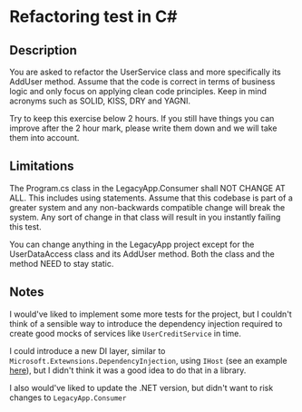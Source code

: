 # Refactoring test in C#

## Description

You are asked to refactor the UserService class and more specifically its AddUser method. Assume that the code is correct in terms of business logic and only focus on applying clean code principles. Keep in mind acronyms such as SOLID, KISS, DRY and YAGNI.

Try to keep this exercise below 2 hours. If you still have things you can improve after the 2 hour mark, please write them down and we will take them into account.

## Limitations

The Program.cs class in the LegacyApp.Consumer shall NOT CHANGE AT ALL. This includes using statements. Assume that this codebase is part of a greater system and any non-backwards compatible change will break the system. Any sort of change in that class will result in you instantly failing this test.

You can change anything in the LegacyApp project except for the UserDataAccess class and its AddUser method. Both the class and the method NEED to stay static.

## Notes

I would've liked to implement some more tests for the project, but I couldn't think of a sensible way to introduce the dependency injection required to create good mocks of services like `UserCreditService` in time. 

I could introduce a new DI layer, similar to `Microsoft.Extewnsions.DependencyInjection`, using `IHost` (see an example [here](https://learn.microsoft.com/en-us/dotnet/core/extensions/dependency-injection-usage)), but I didn't think it was a good idea to do that in a library.

I also would've liked to update the .NET version, but didn't want to risk changes to `LegacyApp.Consumer`
